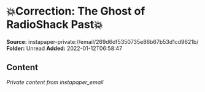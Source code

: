 # 💥Correction: The Ghost of RadioShack Past💥

**Source:** instapaper-private://email/269d6df5350735e86b67b53d1cd9621b/
**Folder:** Unread
**Added:** 2022-01-12T06:58:47




## Content
*Private content from instapaper_email*
